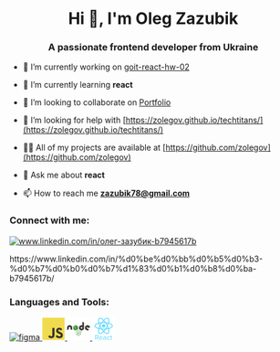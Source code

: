 <h1 align="center">Hi 👋, I'm Oleg Zazubik</h1>
<h3 align="center">A passionate frontend developer from Ukraine</h3>

- 🔭 I’m currently working on [goit-react-hw-02](https://goit-react-hw-02-ebon-three.vercel.app/)

- 🌱 I’m currently learning **react**

- 👯 I’m looking to collaborate on [Portfolio](https://github.com/zolegov/techtitans)

- 🤝 I’m looking for help with [https://zolegov.github.io/techtitans/](https://zolegov.github.io/techtitans/)

- 👨‍💻 All of my projects are available at [https://github.com/zolegov](https://github.com/zolegov)

- 💬 Ask me about **react**

- 📫 How to reach me **zazubik78@gmail.com**

<h3 align="left">Connect with me:</h3>
<p align="left">
<a href="www.linkedin.com/in/олег-зазубик-b7945617b" target="blank">
<img align="center" src="https://raw.githubusercontent.com/rahuldkjain/github-profile-readme-generator/master/src/images/icons/Social/linked-in-alt.svg" alt="www.linkedin.com/in/олег-зазубик-b7945617b" height="30" width="40" /></a>
</p>https://www.linkedin.com/in/%d0%be%d0%bb%d0%b5%d0%b3-%d0%b7%d0%b0%d0%b7%d1%83%d0%b1%d0%b8%d0%ba-b7945617b/

<h3 align="left">Languages and Tools:</h3>
<p align="left"> <a href="https://www.figma.com/" target="_blank" rel="noreferrer"> <img src="https://www.vectorlogo.zone/logos/figma/figma-icon.svg" alt="figma" width="40" height="40"/> </a> <a href="https://developer.mozilla.org/en-US/docs/Web/JavaScript" target="_blank" rel="noreferrer"> <img src="https://raw.githubusercontent.com/devicons/devicon/master/icons/javascript/javascript-original.svg" alt="javascript" width="40" height="40"/> </a> <a href="https://nodejs.org" target="_blank" rel="noreferrer"> <img src="https://raw.githubusercontent.com/devicons/devicon/master/icons/nodejs/nodejs-original-wordmark.svg" alt="nodejs" width="40" height="40"/> </a> <a href="https://reactjs.org/" target="_blank" rel="noreferrer"> <img src="https://raw.githubusercontent.com/devicons/devicon/master/icons/react/react-original-wordmark.svg" alt="react" width="40" height="40"/> </a> </p>
